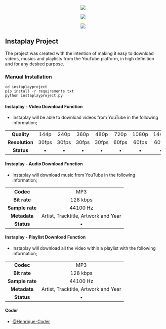 <p align="center">
  <a href="https://github.com/Henrique-Coder/instaplayproject/releases/download/1.3.0/InstaplayProject-win-v1.3.0.exe"><img src="https://i.imgur.com/AlmiZYH.png"></a>

<p align="center">
  <a href="https://github.com/Henrique-Coder/instaplayproject/releases/download/1.3.0/InstaplayProject-win-v1.3.0.exe"><img src="https://i.imgur.com/CIfTMDG.png"></a>

<p align="center">
  <a href="https://github.com/Henrique-Coder/instaplayproject/releases/download/1.3.0/InstaplayProject-win-v1.3.0.exe"><img src="https://i.imgur.com/LpT2Yr2.png"></a>

##  Instaplay Project
The project was created with the intention of making it easy to download videos, musics and playlists from the YouTube platform, in high definition and for any desired purpose.

### Manual Installation
```
cd instaplayproject
pip install -r requirements.txt
python instaplayproject.py
```

#### Instaplay - Video Download Function
* Instaplay will be able to download videos from YouTube in the following information;

|||||||||||
| :------------: | :------------: | :------------: | :------------: | :------------: | :------------: | :------------: | :------------: | :------------: | :------------: |
|**Quality**|144p|240p|360p|480p|720p|1080p|1440p|2160p|4320p|
|**Resolution**|30fps|30fps|30fps|30fps|60fps|60fps|60fps|60fps|60fps|
|**Status**|&bull;|&bull;|&bull;|&bull;|&bull;|&bull;|&bull;|&bull;|&bull;|

#### Instaplay - Audio Download Function
* Instaplay will download music from YouTube in the following information;

|||
| :------------: | :------------: |
|**Codec**|MP3|
|**Bit rate**|128 kbps|
|**Sample rate**|44100 Hz|
|**Metadata**|Artist, Tracktitle, Artwork and Year|
|**Status**|&bull;|

#### Instaplay - Playlist Download Function
* Instaplay will download all the video within a playlist with the following information;

|||
| :------------: | :------------: |
|**Codec**|MP3|
|**Bit rate**|128 kbps|
|**Sample rate**|44100 Hz|
|**Metadata**|Artist, Tracktitle, Artwork and Year|
|**Status**|&bull;|

#### Coder
- [@Henrique-Coder](https://github.com/Henrique-Coder)
